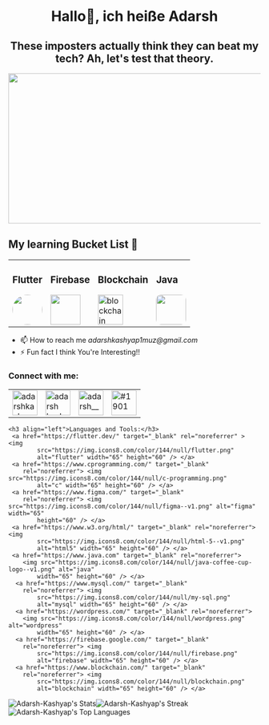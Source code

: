 <h1 align="center" >Hallo👋, ich heiße Adarsh</h1>
<h2 align="center">These imposters actually think they can beat my tech? Ah, let's test that theory.</h2>
<img src = "https://media.tenor.com/UG1Zp_mridwAAAAC/killjoy-killjoy-valorant.gif" style="width:1000px; height:300px;" >
<span>
    <table>
  <tr>
    <h2> My learning Bucket List 🧺 </h2>
      <tr>
    <td><h3>Flutter </h3><img src="https://img.icons8.com/color/144/null/flutter.png" style="width:60px; height:60px; border-radius: 50%"  >   
</td>
<td>
    <h3>Firebase </h3>  <img src="https://img.icons8.com/color/144/null/firebase.png" style="width:60px; height:60px">
</td>
<td>
  <h3>Blockchain</h3> <img src="https://img.icons8.com/color/144/null/blockchain.png" alt="blockchain" width="50" height="60" />
</td>
<td>
  <h3>Java</h3> <img src="https://img.icons8.com/color/144/null/java.png" style="width:60px; height:60px; border-radius:10px"> 
</td>
  </tr>
  </tr>
    </table>
<ul >
<li>📫 How to reach me <em>adarshkashyap1muz@gmail.com </em></li>
<li>⚡ Fun fact I think You're Interesting!!</li>
</ul>
</span>




<!-- Socials--------------------->
<table>
    <tr><h3 align="left">Connect with me:</h3></tr>
    <td><a href="https://twitter.com/iamadarsh_aadi" target="blank"><img align="center"
            src="https://img.icons8.com/fluency/144/null/twitter.png"
            alt="adarshkashyap25" height="50" width="50" /></a></td>
    <td>  <a href="https://www.linkedin.com/in/adarsh-kashyap-a25609194/" target="blank"><img align="center"
            src="https://img.icons8.com/fluency/144/null/linkedin.png"
            alt="adarsh kashyap" height="50" width="50" /></a></td>
    <td> <a href="https://leetcode.com/Adarsh9136/" target="blank"><img align="center"
            src="https://img.icons8.com/external-tal-revivo-shadow-tal-revivo/144/null/external-level-up-your-coding-skills-and-quickly-land-a-job-logo-shadow-tal-revivo.png"
            alt="adarsh__" height="50" width="50" /></a></td>
    <td>  <a href="https://discord.gg/#5374" target="blank"><img align="center"
            src="https://img.icons8.com/color/144/null/discord--v2.png"
            alt="#1901" height="50" width="50" /></a></td>

</table>

<p align="left" >
   
    
  
   
   
  
</p>

<!-----TECH STACK---------------->

    <h3 align="left">Languages and Tools:</h3>
     <a href="https://flutter.dev/" target="_blank" rel="noreferrer" > <img 
            src="https://img.icons8.com/color/144/null/flutter.png"
            alt="flutter" width="65" height="60" /> </a>
     <a href="https://www.cprogramming.com/" target="_blank"
        rel="noreferrer"> <img src="https://img.icons8.com/color/144/null/c-programming.png"
            alt="c" width="65" height="60" /> </a>
     <a href="https://www.figma.com/" target="_blank"
        rel="noreferrer"> <img src="https://img.icons8.com/color/144/null/figma--v1.png" alt="figma" width="65"
            height="60" /> </a>
     <a href="https://www.w3.org/html/" target="_blank" rel="noreferrer"> <img
            src="https://img.icons8.com/color/144/null/html-5--v1.png"
            alt="html5" width="65" height="60" /> </a>
     <a href="https://www.java.com" target="_blank" rel="noreferrer">
        <img src="https://img.icons8.com/color/144/null/java-coffee-cup-logo--v1.png" alt="java"
            width="65" height="60" /> </a>
      <a href="https://www.mysql.com/" target="_blank"
        rel="noreferrer"> <img
            src="https://img.icons8.com/color/144/null/my-sql.png"
            alt="mysql" width="65" height="60" /> </a>
      <a href="https://wordpress.com/" target="_blank" rel="noreferrer">
        <img src="https://img.icons8.com/color/144/null/wordpress.png" alt="wordpress"
            width="65" height="60" /> </a>
      <a href="https://firebase.google.com/" target="_blank"
        rel="noreferrer"> <img
            src="https://img.icons8.com/color/144/null/firebase.png"
            alt="firebase" width="65" height="60" /> </a>
      <a href="https://www.blockchain.com/" target="_blank"
        rel="noreferrer"> <img
            src="https://img.icons8.com/color/144/null/blockchain.png"
            alt="blockchain" width="65" height="60" /> </a>    

            

<p align="left">
   
   
    
  
    
       
  
       
     
      
     
       
      
</p>
        
![Adarsh-Kashyap's Stats](https://github-readme-stats.vercel.app/api?username=Adarsh9136&theme=radical&show_icons=true&hide_border=true&count_private=false)![Adarsh-Kashyap's Streak](https://github-readme-streak-stats.herokuapp.com/?user=Adarsh9136&theme=radical&hide_border=true)![Adarsh-Kashyap's Top Languages](https://github-readme-stats.vercel.app/api/top-langs/?username=Adarsh9136&theme=radical&show_icons=true&hide_border=true&layout=compact)
